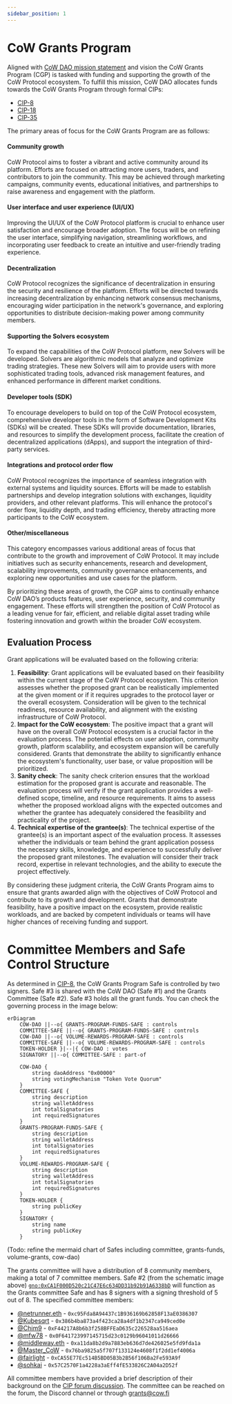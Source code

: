 ```yaml
---
sidebar_position: 1
---
```


# CoW Grants Program

Aligned with [CoW DAO mission statement](../mission) and vision the CoW Grants Program (CGP) is tasked with funding and supporting the growth of the CoW Protocol ecosystem. To fulfill this mission, CoW DAO allocates funds towards the CoW Grants Program through formal CIPs:

- [CIP-8](https://snapshot.org/#/cow.eth/proposal/0xdc641be107f139753cea051f1bacb8b74b915713a95306c3994f5e03e20d6bef)
- [CIP-18](https://snapshot.org/#/cow.eth/proposal/0x1b152ae847d003034e84b796ac153ab3549f69891cef49c5d915ee5930c0b256)
- [CIP-35](https://snapshot.org/#/cow.eth/proposal/0x1ce26799df80625cb8de5e985920b5f50e890290da03776bdd934e8bd03d9014)

The primary areas of focus for the CoW Grants Program are as follows:

#### Community growth

CoW Protocol aims to foster a vibrant and active community around its platform.
Efforts are focused on attracting more users, traders, and contributors to join the community.
This may be achieved through marketing campaigns, community events, educational initiatives, and partnerships to raise awareness and engagement with the platform.

#### User interface and user experience (UI/UX)

Improving the UI/UX of the CoW Protocol platform is crucial to enhance user satisfaction and encourage broader adoption.
The focus will be on refining the user interface, simplifying navigation, streamlining workflows, and incorporating user feedback to create an intuitive and user-friendly trading experience.

#### Decentralization

CoW Protocol recognizes the significance of decentralization in ensuring the security and resilience of the platform.
Efforts will be directed towards increasing decentralization by enhancing network consensus mechanisms, encouraging wider participation in the network's governance, and exploring opportunities to distribute decision-making power among community members.

#### Supporting the Solvers ecosystem

To expand the capabilities of the CoW Protocol platform, new Solvers will be developed.
Solvers are algorithmic models that analyze and optimize trading strategies.
These new Solvers will aim to provide users with more sophisticated trading tools, advanced risk management features, and enhanced performance in different market conditions.

#### Developer tools (SDK)

To encourage developers to build on top of the CoW Protocol ecosystem, comprehensive developer tools in the form of Software Development Kits (SDKs) will be created.
These SDKs will provide documentation, libraries, and resources to simplify the development process, facilitate the creation of decentralized applications (dApps), and support the integration of third-party services.

#### Integrations and protocol order flow

CoW Protocol recognizes the importance of seamless integration with external systems and liquidity sources.
Efforts will be made to establish partnerships and develop integration solutions with exchanges, liquidity providers, and other relevant platforms.
This will enhance the protocol's order flow, liquidity depth, and trading efficiency, thereby attracting more participants to the CoW ecosystem.

#### Other/miscellaneous

This category encompasses various additional areas of focus that contribute to the growth and improvement of CoW Protocol.
It may include initiatives such as security enhancements, research and development, scalability improvements, community governance enhancements, and exploring new opportunities and use cases for the platform.

By prioritizing these areas of growth, the CGP aims to continually enhance CoW DAO’s products features, user experience, security, and community engagement.
These efforts will strengthen the position of CoW Protocol as a leading venue for fair, efficient, and reliable digital asset trading while fostering innovation and growth within the broader CoW ecosystem.

## Evaluation Process

Grant applications will be evaluated based on the following criteria:

1. **Feasibility**: Grant applications will be evaluated based on their feasibility within the current stage of the CoW Protocol ecosystem.
   This criterion assesses whether the proposed grant can be realistically implemented at the given moment or if it requires upgrades to the protocol layer or the overall ecosystem. Consideration will be given to the technical readiness, resource availability, and alignment with the existing infrastructure of CoW Protocol.
2. **Impact for the CoW ecosystem**: The positive impact that a grant will have on the overall CoW Protocol ecosystem is a crucial factor in the evaluation process.
   The potential effects on user adoption, community growth, platform scalability, and ecosystem expansion will be carefully considered.
   Grants that demonstrate the ability to significantly enhance the ecosystem's functionality, user base, or value proposition will be prioritized.
3. **Sanity check**: The sanity check criterion ensures that the workload estimation for the proposed grant is accurate and reasonable.
   The evaluation process will verify if the grant application provides a well-defined scope, timeline, and resource requirements.
   It aims to assess whether the proposed workload aligns with the expected outcomes and whether the grantee has adequately considered the feasibility and practicality of the project.
4. **Technical expertise of the grantee(s)**:  The technical expertise of the grantee(s) is an important aspect of the evaluation process.
  It assesses whether the individuals or team behind the grant application possess the necessary skills, knowledge, and experience to successfully deliver the proposed grant milestones.
  The evaluation will consider their track record, expertise in relevant technologies, and the ability to execute the project effectively.

By considering these judgment criteria, the CoW Grants Program aims to ensure that grants awarded align with the objectives of CoW Protocol and contribute to its growth and development.
Grants that demonstrate feasibility, have a positive impact on the ecosystem, provide realistic workloads, and are backed by competent individuals or teams will have higher chances of receiving funding and support.

# Committee Members and Safe Control Structure

As determined in [CIP-8](https://snapshot.org/#/cow.eth/proposal/0xdc641be107f139753cea051f1bacb8b74b915713a95306c3994f5e03e20d6bef), the CoW Grants Program Safe is controlled by two signers. Safe #3 is shared with the CoW DAO (Safe #1) and the Grants Committee (Safe #2). Safe #3 holds all the grant funds. You can check the governing process in the image below:
```mermaid
erDiagram
    COW-DAO ||--o{ GRANTS-PROGRAM-FUNDS-SAFE : controls
    COMMITTEE-SAFE ||--o{ GRANTS-PROGRAM-FUNDS-SAFE : controls
    COW-DAO ||--o{ VOLUME-REWARDS-PROGRAM-SAFE : controls
    COMMITTEE-SAFE ||--o{ VOLUME-REWARDS-PROGRAM-SAFE : controls
    TOKEN-HOLDER }|--|{ COW-DAO : votes
    SIGNATORY ||--o{ COMMITTEE-SAFE : part-of

    COW-DAO {
        string daoAddress "0x00000"
        string votingMechanism "Token Vote Quorum"
    }
    COMMITTEE-SAFE {
        string description
        string walletAddress
        int totalSignatories
        int requiredSignatures
    }
    GRANTS-PROGRAM-FUNDS-SAFE {
        string description
        string walletAddress
        int totalSignatories
        int requiredSignatures
    }
    VOLUME-REWARDS-PROGRAM-SAFE {
        string description
        string walletAddress
        int totalSignatories
        int requiredSignatures
    }
    TOKEN-HOLDER {
        string publicKey
    }
    SIGNATORY {
        string name
        string publicKey
    }
```
(Todo: refine the mermaid chart of Safes including committee, grants-funds, volume-grants, cow-dao)

The grants committee will have a distribution of 8 community members, making a total of 7 committee members. Safe #2 (from the schematic image above) [`gno:0xCA1F000D520c21C47E6c634DD31b92b91A6338bD`](https://app.safe.global/settings/setup?safe=gno:0xCA1F000D520c21C47E6c634DD31b92b91A6338bD) will function as the Grants committee Safe and has 8 signers with a signing threshold of 5 out of 8. The specified committee members:

- [@netrunner.eth](https://forum.cow.fi/u/netrunner.eth) - `0xc95Fda8A94437c1B936169b62858F13aE0386307`
- [@Kubesqrt](https://forum.cow.fi/u/kubesqrt) - `0x386b4ba873a4f423ca28a4df1b2347ca949ced0e`
- [@Chim9](https://forum.cow.fi/u/chim9) - `0xF44217A8b6b3f258BFFEaD635c226528aa516aea`
- [@mfw78](https://forum.cow.fi/u/mfw78) - `0x0F641723997145715d23c0129b96041011d26666`
- [@middleway.eth](https://forum.cow.fi/u/middleway.eth) - `0xa11da8b2d9a7883eb636d7de426025e5fd9fda1a`
- [@Master_CoW](https://forum.cow.fi/u/Master_CoW) - `0x76ba9825a5f707f133124e4608f1f2dd1ef4006a`
- [@fairlight](https://forum.cow.fi/u/fairlight) - `0xCA55E77Ec514B5BD05B3b2B56f106Ba2Fe593A9f`
- [@sohkai](https://forum.cow.fi/u/sohkai/summary) - `0x57C2570F1a4228a3aEff4fE533826C2A04a2D52f`

All committee members have provided a brief description of their background on the [CIP forum discussion](https://forum.cow.fi/t/cip-draft-cowswap-grants-program-cgp/314).
The committee can be reached on the forum, the Discord channel or through [grants@cow.fi](mailto:grants@cow.fi)

